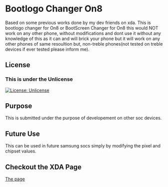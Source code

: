 # Bootlogo Changer On8
 Based on some previous works done by my dev friends on xda.
 This is bootlogo changer for On8 or BootScreen Changer for On8 this would 
 NOT work on any other phone, without modifications and dont use it without any knowledge of this as it can
 and will brick your phone but it will work on any other phones of same resoultion but,
 non-treble phones(not tested on treble devices if ever tested please inform me).

## License

### This is under the Unlicense
[![License: Unlicense](https://img.shields.io/badge/license-Unlicense-blue.svg)](https://github.com/DevilDipan/Bootlogo_Changer_On8/blob/master/LICENSE)

## Purpose
This is submitted under the purpose of developement on other soc devices.

## Future Use
This can be used in future samsung socs simply by modifying the pixel and chipset values.


## Checkout the XDA Page
[The page](https://forum.xda-developers.com/galaxy-j7/how-to/exynos-7580-bootlogo-changer-on8-t3887654#post78619341)
